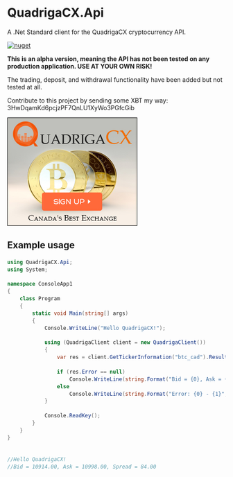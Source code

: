 # QuadrigaCX.Api
A .Net Standard client for the QuadrigaCX cryptocurrency API. 



[![nuget](https://img.shields.io/nuget/v/QuadrigaCX.Api.svg)](https://www.nuget.org/packages/QuadrigaCX.Api/)

**This is an alpha version, meaning the API has not been tested on any production application. USE AT YOUR OWN RISK!**

The trading, deposit, and withdrawal functionality have been added but not tested at all.

Contribute to this project by sending some XɃT my way:  3HwDqamKd6pcjzPF7QnLU1XyWo3PGfcGib

[![Sign-up with QuadrigaCX](https://github.com/RobJohnston/QuadrigaCX.Api/blob/master/QCX%20300x250%20White%20CDN%20Sign%20Up.jpg)](https://www.quadrigacx.com/?ref=c7flx49lbhc3b1awgl8pig7l)


## Example usage

```cs
using QuadrigaCX.Api;
using System;

namespace ConsoleApp1
{
    class Program
    {
        static void Main(string[] args)
        {
            Console.WriteLine("Hello QuadrigaCX!");

            using (QuadrigaClient client = new QuadrigaClient())
            {
                var res = client.GetTickerInformation("btc_cad").Result;

                if (res.Error == null)
                    Console.WriteLine(string.Format("Bid = {0}, Ask = {1}", res.Bid, res.Ask));
                else
                    Console.WriteLine(string.Format("Error: {0} - {1}", res.Error.Code, res.Error.Message));
            }

            Console.ReadKey();
        }
    }
}


//Hello QuadrigaCX!
//Bid = 10914.00, Ask = 10998.00, Spread = 84.00
```